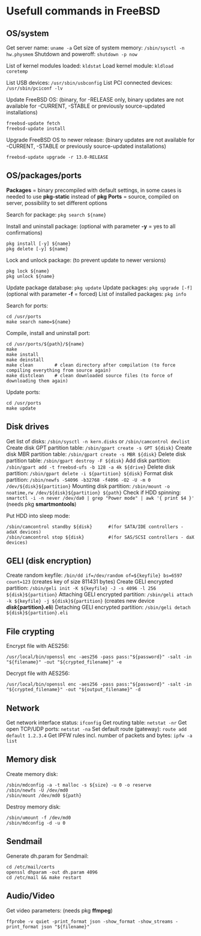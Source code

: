 Usefull commands in FreeBSD
===

OS/system
---
Get server name: `uname -a`
Get size of system memory: `/sbin/sysctl -n hw.physmem`
Shutdown and poweroff: `shutdown -p now`

List of kernel modules loaded: `kldstat`
Load kernel module: `kldload coretemp`

List USB devices: `/usr/sbin/usbconfig`
List PCI connected devices: `/usr/sbin/pciconf -lv`

Update FreeBSD OS: (binary, for -RELEASE only, binary updates are not available for -CURRENT, -STABLE or previously source-updated installations)
```
freebsd-update fetch
freebsd-update install
```
Upgrade FreeBSD OS to newer release: (binary updates are not available for -CURRENT, -STABLE or previously source-updated installations)
```
freebsd-update upgrade -r 13.0-RELEASE
```


OS/packages/ports
---
**Packages** = binary precompiled with default settings, in some cases is needed to use **pkg-static** instead of **pkg**
**Ports** = source, compiled on server, possibility to set different options

Search for package: `pkg search ${name}`

Install and uninstall package: (optional with parameter **-y** = yes to all confirmations)
```
pkg install [-y] ${name}
pkg delete [-y] ${name}
```

Lock and unlock package: (to prevent update to newer versions)
```
pkg lock ${name}
pkg unlock ${name}
```

Update package database: `pkg update`
Update packages: `pkg upgrade [-f]` (optional with parameter **-f** = forced)
List of installed packages: `pkg info`

Search for ports:
```
cd /usr/ports
make search name=${name}
```

Compile, install and uninstall port:
```
cd /usr/ports/${path}/${name}
make
make install
make deinstall
make clean        # clean directory after compilation (to force compiling everything from source again)
make distclean    # clean downloaded source files (to force of downloading them again)
```

Update ports:
```
cd /usr/ports
make update
```


Disk drives
---
Get list of disks: `/sbin/sysctl -n kern.disks` or `/sbin/camcontrol devlist`
Create disk GPT partition table: `/sbin/gpart create -s GPT ${disk}`
Create disk MBR partition table: `/sbin/gpart create -s MBR ${disk}`
Delete disk partition table: `/sbin/gpart destroy -F ${disk}`
Add disk partition: `/sbin/gpart add -t freebsd-ufs -b 128 -a 4k ${drive}`
Delete disk partition: `/sbin/gpart delete -i ${partition} ${disk}`
Format disk partition: `/sbin/newfs -S4096 -b32768 -f4096 -O2 -U -m 0 /dev/${disk}${partition}`
Mounting disk partition: `/sbin/mount -o noatime,rw /dev/${disk}${partition} ${path}`
Check if HDD spinning: `smartctl -i -n never /dev/da0 | grep "Power mode" | awk '{ print $4 }'` (needs pkg **smartmontools**)

Put HDD into sleep mode:
```
/sbin/camcontrol standby ${disk}      #(for SATA/IDE controllers - adaX devices)
/sbin/camcontrol stop ${disk}         #(for SAS/SCSI controllers - daX devices)
```


GELI (disk encryption)
---
Create random keyfile: `/bin/dd if=/dev/random of=${keyfile} bs=6597 count=123` (creates key of size 811431 bytes)
Create GELI encrypted partition: `/sbin/geli init -K ${keyfile} -J -s 4096 -l 256 ${disk}${partition}`
Attaching GELI encrypted partition: `/sbin/geli attach -k ${keyfile} -j ${disk}${partition}` (creates new device **${disk}${partition}.eli**)
Detaching GELI encrypted partition: `/sbin/geli detach ${disk}${partition}.eli`


File crypting
---
Encrypt file with AES256:
```
/usr/local/bin/openssl enc -aes256 -pass pass:"${password}" -salt -in "${filename}" -out "${crypted_filename}" -e
```

Decrypt file with AES256:
```
/usr/local/bin/openssl enc -aes256 -pass pass:"${password}" -salt -in "${crypted_filename}" -out "${output_filename}" -d
```


Network
---
Get network interface status: `ifconfig`
Get routing table: `netstat -nr`
Get open TCP/UDP ports: `netstat -na`
Set default route (gateway): `route add default 1.2.3.4`
Get IPFW rules incl. number of packets and bytes: `ipfw -a list`


Memory disk
---
Create memory disk:
```
/sbin/mdconfig -a -t malloc -s ${size} -u 0 -o reserve
/sbin/newfs -U /dev/md0
/sbin/mount /dev/md0 ${path}
```

Destroy memory disk:
```
/sbin/umount -f /dev/md0
/sbin/mdconfig -d -u 0
```


Sendmail
---
Generate dh.param for Sendmail:
```
cd /etc/mail/certs
openssl dhparam -out dh.param 4096
cd /etc/mail && make restart
```


Audio/Video
---
Get video parameters: (needs pkg **ffmpeg**)
```
ffprobe -v quiet -print_format json -show_format -show_streams -print_format json "${filename}"
```

